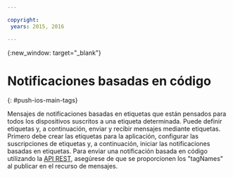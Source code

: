 ```yaml
---

copyright:
 years: 2015, 2016

---
```


{:new_window: target="_blank"}
# Notificaciones basadas en código 
{: #push-ios-main-tags}


Mensajes de notificaciones basadas en etiquetas que están pensados para todos los dispositivos suscritos a una etiqueta determinada. Puede definir etiquetas y, a continuación, enviar y recibir mensajes mediante
  etiquetas. Primero debe
                        crear las etiquetas para la aplicación, configurar las suscripciones de etiquetas
                        y, a continuación, iniciar las notificaciones basadas en etiquetas. Para enviar una notificación basada en código utilizando la [API REST](https://mobile.{DomainName}/imfpushrestapidocs/), asegúrese de que se proporcionen los "tagNames" al publicar en el recurso de mensajes. 
